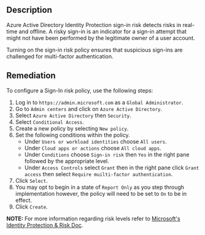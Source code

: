 ## Description

Azure Active Directory Identity Protection sign-in risk detects risks in real-time and offline. A risky sign-in is an indicator for a sign-in attempt that might not have been performed by the legitimate owner of a user account.

Turning on the sign-in risk policy ensures that suspicious sign-ins are challenged for multi-factor authentication.

## Remediation

To configure a Sign-In risk policy, use the following steps:

1. Log in to `https://admin.microsoft.com` as a `Global Administrator`.
2. Go to `Admin centers` and click on `Azure Active Directory`.
3. Select `Azure Active Directory` then `Security`.
4. Select `Conditional Access`.
5. Create a new policy by selecting `New policy`.
6. Set the following conditions within the policy.
    - Under `Users or workload identities` choose `All users`.
    - Under `Cloud apps or actions` choose `All cloud apps`.
    - Under `Conditions` choose `Sign-in risk` then `Yes` in the right pane followed by the appropriate level.
    - Under `Access Controls` select `Grant` then in the right pane click `Grant access` then select `Require muilti-factor authentication`.
7. Click `Select`.
8. You may opt to begin in a state of `Report Only` as you step through implementation however, the policy will need to be set to `On` to be in effect.
9. Click `Create`.

**NOTE:** For more information regarding risk levels refer to [Microsoft's Identity Protection & Risk Doc](https://learn.microsoft.com/en-us/azure/active-directory/identity-protection/concept-identity-protection-risks).
